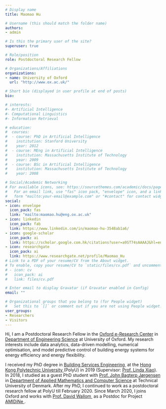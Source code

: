 ```yaml
---
# Display name
title: Maomao Hu

# Username (this should match the folder name)
authors:
- admin

# Is this the primary user of the site?
superuser: true

# Role/position
role: Postdoctoral Research Fellow

# Organizations/Affiliations
organizations:
- name: University of Oxford
  url: "http://www.ox.ac.uk/"

# Short bio (displayed in user profile at end of posts)
bio: 

# interests:
#- Artificial Intelligence
#- Computational Linguistics
#- Information Retrieval

# education:
#  courses:
#  - course: PhD in Artificial Intelligence
#    institution: Stanford University
#    year: 2012
#  - course: MEng in Artificial Intelligence
#    institution: Massachusetts Institute of Technology
#    year: 2009
#  - course: BSc in Artificial Intelligence
#    institution: Massachusetts Institute of Technology
#    year: 2008

# Social/Academic Networking
# For available icons, see: https://sourcethemes.com/academic/docs/page-builder/#icons
#   For an email link, use "fas" icon pack, "envelope" icon, and a link in the
#   form "mailto:your-email@example.com" or "#contact" for contact widget.
social:
- icon: envelope
  icon_pack: fas
  link: "mailto:maomao.hu@eng.ox.ac.uk"
- icon: linkedin
  icon_pack: fab
  link: https://www.linkedin.com/in/maomao-hu-3548ab1a6/
- icon: google-scholar
  icon_pack: ai
  link: https://scholar.google.com.hk/citations?user=a9ST74sAAAAJ&hl=en
- icon: researchgate
  icon_pack: ai
  link: https://www.researchgate.net/profile/Maomao_Hu
# Link to a PDF of your resume/CV from the About widget.
# To enable, copy your resume/CV to `static/files/cv.pdf` and uncomment the lines below.
# - icon: cv
#   icon_pack: ai
#   link: files/cv.pdf

# Enter email to display Gravatar (if Gravatar enabled in Config)
email: ""

# Organizational groups that you belong to (for People widget)
#   Set this to `[]` or comment out if you are not using People widget.
user_groups:
- Researchers
- Visitors
---
```


Hi, I am a Postdoctoral Research Fellow in the <a href="https://www.oerc.ox.ac.uk/" target="_blank"> Oxford e-Research Center</a> in <a href="https://eng.ox.ac.uk/" target="_blank"> Department of Engineering Science</a>  at University of Oxford. My research interests include data analytics, data-driven modelling, numerical optimisation, and model predictive control of building energy systems for energy efficiency and energy flexibility.

I received my PhD degree in <a href="https://www.bse.polyu.edu.hk/" target="_blank"> Building Services Engineering </a> at the <a href="https://www.polyu.edu.hk/" target="_blank"> Hong Kong Polytechnic University </a> (PolyU) in 2019 (Supervisor: <a href="https://www.bse.polyu.edu.hk/People/befx/index.html" target="_blank">Prof. Linda Xiao</a>). In 2018, I studied as a guest PhD student with [Prof. John Bagterp Jørgensen](http://www2.imm.dtu.dk/~jbjo/theses.html) in [Department of Applied Mathematics and Computer Science](https://www.compute.dtu.dk/english) at Technical University of Denmark. After my PhD, I continued to work as a postdoctoral research fellow at PolyU till February 2020. Since March 2020, I joins Oxford and works with <a href="https://eng.ox.ac.uk/people/david-wallom/" target="_blank"> Prof. David Wallom </a> as a Postdoc for Project <a href="https://www.amidine.net/" target="_blank">AMIDiNe </a>.
